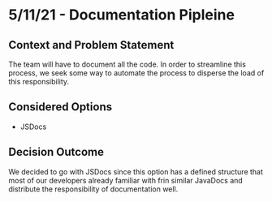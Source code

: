 # 5/11/21 - Documentation Pipleine
## Context and Problem Statement

The team will have to document all the code. In order to streamline this process, we seek some way to automate the process to disperse the load of this responsibility.

## Considered Options

* JSDocs

## Decision Outcome

We decided to go with JSDocs since this option has a defined structure that most of our developers already familiar with frin similar JavaDocs and distribute the responsibility of documentation well.